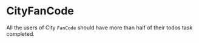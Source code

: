 # CityFanCode
All the users of City `FanCode` should have more than half of their todos task completed.
